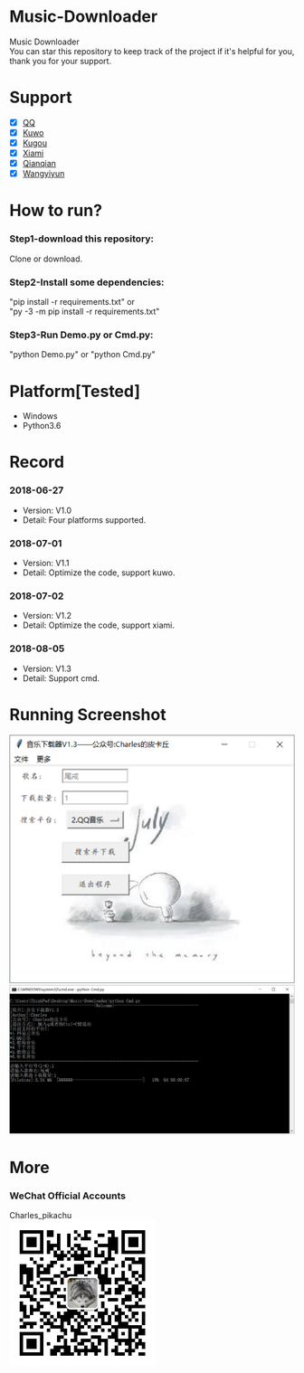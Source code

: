 # Music-Downloader
Music Downloader  
You can star this repository to keep track of the project if it's helpful for you, thank you for your support.

# Support
- [x] [QQ](https://y.qq.com/)
- [x] [Kuwo](http://yinyue.kuwo.cn/)
- [x] [Kugou](http://www.kugou.com/)
- [x] [Xiami](https://www.xiami.com/)
- [x] [Qianqian](http://music.taihe.com/)
- [x] [Wangyiyun](https://music.163.com/)

# How to run?
### Step1-download this repository:
Clone or download.
### Step2-Install some dependencies:
"pip install -r requirements.txt" or  
"py -3 -m pip install -r requirements.txt"  
### Step3-Run Demo.py or Cmd.py:
"python Demo.py" or "python Cmd.py"

# Platform[Tested]
- Windows  
- Python3.6  

# Record
### 2018-06-27
- Version: V1.0  
- Detail: Four platforms supported.  
### 2018-07-01
- Version: V1.1  
- Detail: Optimize the code, support kuwo.  
### 2018-07-02
- Version: V1.2  
- Detail: Optimize the code, support xiami.
### 2018-08-05
- Version: V1.3  
- Detail: Support cmd.

# Running Screenshot
![img](./Screenshot/Screenshot1.png)
![img](./Screenshot/Screenshot2.png)

# More
### WeChat Official Accounts
Charles_pikachu  
![img](pikachu.jpg)